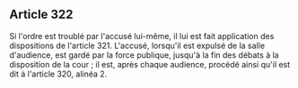 Article 322
----
Si l'ordre est troublé par l'accusé lui-même, il lui est fait application des
dispositions de l'article 321. L'accusé, lorsqu'il est expulsé de la salle
d'audience, est gardé par la force publique, jusqu'à la fin des débats à la
disposition de la cour ; il est, après chaque audience, procédé ainsi qu'il est
dit à l'article 320, alinéa 2.
